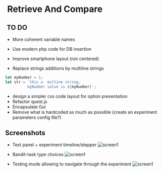 #  Retrieve And Compare

##  TO DO

* More coherent variable names

* Use modern php code for DB insertion

* Improve smartphone layout (not centered)

* Replace strings additions by multiline strings 

 ```javascript       
let myNumber = 1;
let str = `this a  multine string,
           myNumber value is ${myNumber}`;
 ```
        
* design a simpler css code layout for option presentation
* Refactor quest.js
* Encapsulate Gui
* Remove what is hardcoded as much as possible (create an experiment parameters config file?)


## Screenshots

* Text panel + experiment timeline/stepper
![screen1](images/screenshots/screen1.png)

* Bandit-task type choices
![screen1](images/screenshots/screen2.png)

* Testing mode allowing to navigate through the experiment
![screen1](images/screenshots/screen3.png)

